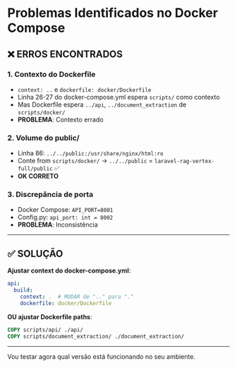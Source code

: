 # Problemas Identificados no Docker Compose

## ❌ ERROS ENCONTRADOS

### 1. Contexto do Dockerfile
- `context: ..` e `dockerfile: docker/Dockerfile` 
- Linha 26-27 do docker-compose.yml espera `scripts/` como contexto
- Mas Dockerfile espera `../api`, `../document_extraction` de `scripts/docker/`
- **PROBLEMA**: Contexto errado

### 2. Volume do public/
- Linha 86: `../../public:/usr/share/nginx/html:ro`
- Conte from `scripts/docker/` → `../../public` = `laravel-rag-vertex-full/public` ✅
- **OK CORRETO**

### 3. Discrepância de porta
- Docker Compose: `API_PORT=8001`
- Config.py: `api_port: int = 8002`
- **PROBLEMA**: Inconsistência

---

## ✅ SOLUÇÃO

**Ajustar context do docker-compose.yml**:
```yaml
api:
  build:
    context: .  # MUDAR de ".." para "."
    dockerfile: docker/Dockerfile
```

**OU ajustar Dockerfile paths**:
```dockerfile
COPY scripts/api/ ./api/
COPY scripts/document_extraction/ ./document_extraction/
```

---

Vou testar agora qual versão está funcionando no seu ambiente.

